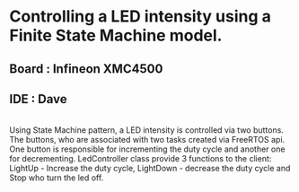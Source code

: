 
#                       Controlling a LED intensity using a Finite State Machine model. 

## Board : Infineon XMC4500
## IDE : Dave

</br>
Using State Machine pattern, a LED intensity is controlled via two buttons. The buttons, who are associated with two tasks created via FreeRTOS api. One button is responsible for incrementing the duty cycle and another one for decrementing. LedController class provide 3 functions to the client: LightUp - Increase the duty cycle, LightDown - decrease the duty cycle and Stop who turn the led off.

